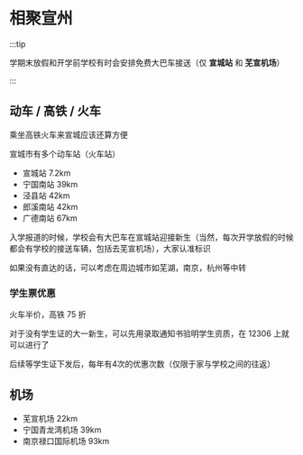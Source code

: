 # 相聚宣州

:::tip

学期末放假和开学前学校有时会安排免费大巴车接送（仅 **宣城站** 和 **芜宣机场**）

:::

## 动车 / 高铁 / 火车

乘坐高铁火车来宣城应该还算方便

宣城市有多个动车站（火车站）

- 宣城站 7.2km
- 宁国南站 39km
- 泾县站 42km
- 郎溪南站 42km
- 广德南站 67km

入学报道的时候，学校会有大巴车在宣城站迎接新生（当然，每次开学放假的时候都会有学校的接送车辆，包括去芜宣机场），大家认准标识

如果没有直达的话，可以考虑在周边城市如芜湖，南京，杭州等中转

### 学生票优惠

火车半价，高铁 75 折

对于没有学生证的大一新生，可以先用录取通知书验明学生资质，在 12306 上就可以进行了

后续等学生证下发后，每年有4次的优惠次数（仅限于家与学校之间的往返）

## 机场

- 芜宣机场 22km
- 宁国青龙湾机场 39km
- 南京禄口国际机场 93km
